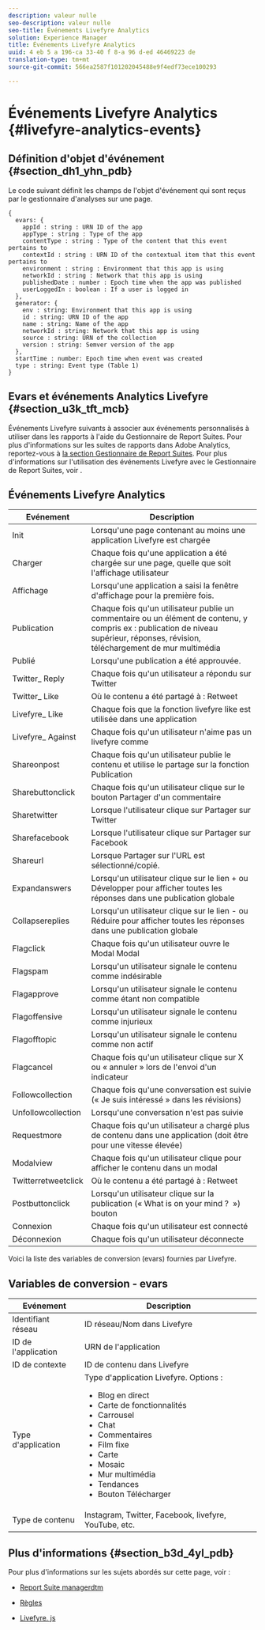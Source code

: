 ```yaml
---
description: valeur nulle
seo-description: valeur nulle
seo-title: Événements Livefyre Analytics
solution: Experience Manager
title: Événements Livefyre Analytics
uuid: 4 eb 5 a 196-ca 33-40 f 8-a 96 d-ed 46469223 de
translation-type: tm+mt
source-git-commit: 566ea2587f101202045488e9f4edf73ece100293

---
```



# Événements Livefyre Analytics {#livefyre-analytics-events}

## Définition d'objet d'événement {#section_dh1_yhn_pdb}

Le code suivant définit les champs de l'objet d'événement qui sont reçus par le gestionnaire d'analyses sur une page.

```
{
  evars: {
    appId : string : URN ID of the app
    appType : string : Type of the app
    contentType : string : Type of the content that this event pertains to
    contextId : string : URN ID of the contextual item that this event pertains to
    environment : string : Environment that this app is using
    networkId : string : Network that this app is using
    publishedDate : number : Epoch time when the app was published
    userLoggedIn : boolean : If a user is logged in
  },
  generator: {
    env : string: Environment that this app is using
    id : string: URN ID of the app
    name : string: Name of the app
    networkId : string: Network that this app is using
    source : string: URN of the collection
    version : string: Semver version of the app
  },
  startTime : number: Epoch time when event was created
  type : string: Event type (Table 1)
}
```

## Evars et événements Analytics Livefyre {#section_u3k_tft_mcb}

Événements Livefyre suivants à associer aux événements personnalisés à utiliser dans les rapports à l'aide du Gestionnaire de Report Suites. Pour plus d'informations sur les suites de rapports dans Adobe Analytics, reportez-vous à [la section Gestionnaire de Report Suites](https://marketing.adobe.com/resources/help/en_US/reference/report_suites_admin.html). Pour plus d'informations sur l'utilisation des événements Livefyre avec le Gestionnaire de Report Suites, voir [](../livefyre-analytics/c-use-livefyre-with-adobe-analytics.md#section_iks_kgd_4cb).

## Événements Livefyre Analytics

| Evénement | Description |
|---|---|
| Init | Lorsqu'une page contenant au moins une application Livefyre est chargée |
| Charger | Chaque fois qu'une application a été chargée sur une page, quelle que soit l'affichage utilisateur |
| Affichage | Lorsqu'une application a saisi la fenêtre d'affichage pour la première fois. |
| Publication | Chaque fois qu'un utilisateur publie un commentaire ou un élément de contenu, y compris ex : publication de niveau supérieur, réponses, révision, téléchargement de mur multimédia |
| Publié | Lorsqu'une publication a été approuvée. |
| Twitter_ Reply | Chaque fois qu'un utilisateur a répondu sur Twitter |
| Twitter_ Like | Où le contenu a été partagé à : Retweet |
| Livefyre_ Like | Chaque fois que la fonction livefyre like est utilisée dans une application |
| Livefyre_ Against | Chaque fois qu'un utilisateur n'aime pas un livefyre comme |
| Shareonpost | Chaque fois qu'un utilisateur publie le contenu et utilise le partage sur la fonction Publication |
| Sharebuttonclick | Chaque fois qu'un utilisateur clique sur le bouton Partager d'un commentaire |
| Sharetwitter | Lorsque l'utilisateur clique sur Partager sur Twitter |
| Sharefacebook | Lorsque l'utilisateur clique sur Partager sur Facebook |
| Shareurl | Lorsque Partager sur l'URL est sélectionné/copié. |
| Expandanswers | Lorsqu'un utilisateur clique sur le lien + ou Développer pour afficher toutes les réponses dans une publication globale |
| Collapsereplies | Lorsqu'un utilisateur clique sur le lien - ou Réduire pour afficher toutes les réponses dans une publication globale |
| Flagclick | Chaque fois qu'un utilisateur ouvre le Modal Modal |
| Flagspam | Lorsqu'un utilisateur signale le contenu comme indésirable |
| Flagapprove | Lorsqu'un utilisateur signale le contenu comme étant non compatible |
| Flagoffensive | Lorsqu'un utilisateur signale le contenu comme injurieux |
| Flagofftopic | Lorsqu'un utilisateur signale le contenu comme non actif |
| Flagcancel | Chaque fois qu'un utilisateur clique sur X ou « annuler » lors de l'envoi d'un indicateur |
| Followcollection | Chaque fois qu'une conversation est suivie (« Je suis intéressé » dans les révisions) |
| Unfollowcollection | Lorsqu'une conversation n'est pas suivie |
| Requestmore | Chaque fois qu'un utilisateur a chargé plus de contenu dans une application (doit être pour une vitesse élevée) |
| Modalview | Chaque fois qu'un utilisateur clique pour afficher le contenu dans un modal |
| Twitterretweetclick | Où le contenu a été partagé à : Retweet |
| Postbuttonclick | Lorsqu'un utilisateur clique sur la publication (« What is on your mind ?  ») bouton |
| Connexion | Chaque fois qu'un utilisateur est connecté |
| Déconnexion | Chaque fois qu'un utilisateur déconnecte |

Voici la liste des variables de conversion (evars) fournies par Livefyre.

## Variables de conversion - evars

| Evénement | Description |
|--- |--- |
| Identifiant réseau | ID réseau/Nom dans Livefyre |
| ID de l'application | URN de l'application |
| ID de contexte | ID de contenu dans Livefyre |
| Type d'application | Type d'application Livefyre. Options : <br><ul><li>Blog en direct  </li><li> Carte de fonctionnalités</li><li>Carrousel</li><li>Chat </li><li>Commentaires</li><li>Film fixe</li><li>Carte</li><li>Mosaic</li><li>Mur multimédia</li><li>Tendances</li><li>Bouton Télécharger</li></ul> |
| Type de contenu | Instagram, Twitter, Facebook, livefyre, YouTube, etc. |

## Plus d'informations {#section_b3d_4yl_pdb}

Pour plus d'informations sur les sujets abordés sur cette page, voir :

* [Report Suite managerdtm](https://marketing.adobe.com/resources/help/en_US/reference/report_suites_admin.html)[](https://marketing.adobe.com/resources/help/en_US/livefyre/c_filmstrip_app.html)

* [Règles](https://marketing.adobe.com/resources/help/en_US/dtm/rules.html)
* [Livefyre. js](/help/implementation/c-livefyre.js.md)